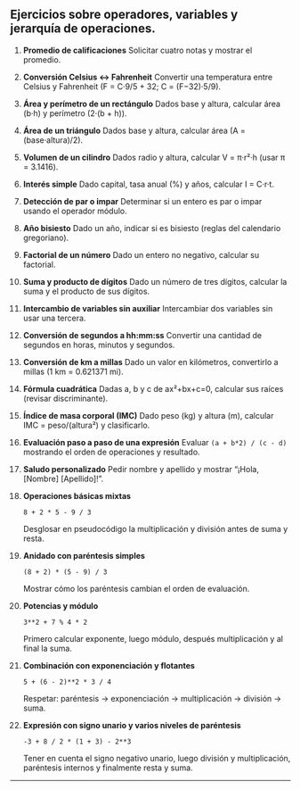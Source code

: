## Ejercicios sobre operadores, variables y jerarquía de operaciones.


1. **Promedio de calificaciones**
   Solicitar cuatro notas y mostrar el promedio.

2. **Conversión Celsius ↔ Fahrenheit**
   Convertir una temperatura entre Celsius y Fahrenheit (F = C·9/5 + 32; C = (F−32)·5/9).

3. **Área y perímetro de un rectángulo**
   Dados base y altura, calcular área (b·h) y perímetro (2·(b + h)).

4. **Área de un triángulo**
   Dados base y altura, calcular área (A = (base·altura)/2).

5. **Volumen de un cilindro**
   Dados radio y altura, calcular V = π·r²·h (usar π = 3.1416).

6. **Interés simple**
   Dado capital, tasa anual (%) y años, calcular I = C·r·t.

7. **Detección de par o impar**
   Determinar si un entero es par o impar usando el operador módulo.

8. **Año bisiesto**
   Dado un año, indicar si es bisiesto (reglas del calendario gregoriano).

9. **Factorial de un número**
    Dado un entero no negativo, calcular su factorial.

10. **Suma y producto de dígitos**
    Dado un número de tres dígitos, calcular la suma y el producto de sus dígitos.

11. **Intercambio de variables sin auxiliar**
    Intercambiar dos variables sin usar una tercera.

12. **Conversión de segundos a hh\:mm\:ss**
    Convertir una cantidad de segundos en horas, minutos y segundos.


13. **Conversión de km a millas**
    Dado un valor en kilómetros, convertirlo a millas (1 km = 0.621371 mi).

14. **Fórmula cuadrática**
    Dadas a, b y c de ax²+bx+c=0, calcular sus raíces (revisar discriminante).

15. **Índice de masa corporal (IMC)**
    Dado peso (kg) y altura (m), calcular IMC = peso/(altura²) y clasificarlo.


16. **Evaluación paso a paso de una expresión**
    Evaluar `(a + b*2) / (c - d)` mostrando el orden de operaciones y resultado.

17. **Saludo personalizado**
    Pedir nombre y apellido y mostrar “¡Hola, \[Nombre] \[Apellido]!”.

18. **Operaciones básicas mixtas**

    ```
    8 + 2 * 5 - 9 / 3
    ```

    Desglosar en pseudocódigo la multiplicación y división antes de suma y resta.

19. **Anidado con paréntesis simples**

    ```
    (8 + 2) * (5 - 9) / 3
    ```

    Mostrar cómo los paréntesis cambian el orden de evaluación.

20. **Potencias y módulo**

    ```
    3**2 + 7 % 4 * 2
    ```

    Primero calcular exponente, luego módulo, después multiplicación y al final la suma.

21. **Combinación con exponenciación y flotantes**

    ```
    5 + (6 - 2)**2 * 3 / 4
    ```

    Respetar: paréntesis → exponenciación → multiplicación → división → suma.

22. **Expresión con signo unario y varios niveles de paréntesis**

    ```
    -3 + 8 / 2 * (1 + 3) - 2**3
    ```

    Tener en cuenta el signo negativo unario, luego división y multiplicación, paréntesis internos y finalmente resta y suma.

---

